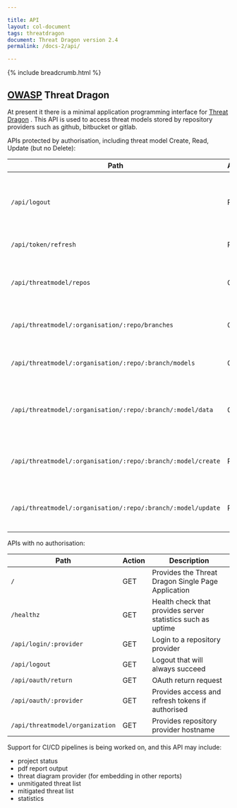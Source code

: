 ```yaml
---

title: API
layout: col-document
tags: threatdragon
document: Threat Dragon version 2.4
permalink: /docs-2/api/

---
```


{% include breadcrumb.html %}

## [OWASP](https://www.owasp.org) Threat Dragon

At present it there is a minimal application programming interface for
[Threat Dragon](http://owasp.org/www-project-threat-dragon) .
This API is used to access threat models stored by repository providers such as github, bitbucket or gitlab.

APIs protected by authorisation, including threat model Create, Read, Update (but no Delete):

| Path | Action | Description |
| ---- | ---- | ---- |
|      |      |      |
| `/api/logout` | POST | Logout from provider when already authorised |
| `/api/token/refresh` | POST | Refresh the access token |
| `/api/threatmodel/repos` | GET | List repositories for the authorised user |
| `/api/threatmodel/:organisation/:repo/branches` | GET | List branches for a given repository |
| `/api/threatmodel/:organisation/:repo/:branch/models` | GET | List models for a given branch and repository |
| `/api/threatmodel/:organisation/:repo/:branch/:model/data` | GET | Reads the threat model contents for a given model |
| `/api/threatmodel/:organisation/:repo/:branch/:model/create` | PUT | Create a new model in the branch and repository |
| `/api/threatmodel/:organisation/:repo/:branch/:model/update` | PUT | Update a model in the branch and repository |

APIs with no authorisation:

| Path | Action | Description |
| ---- | ---- | ---- |
| `/` | GET | Provides the Threat Dragon Single Page Application |
| `/healthz` | GET | Health check that provides server statistics such as uptime |
| `/api/login/:provider` | GET | Login to a repository provider|
| `/api/logout` | GET | Logout that will always succeed |
| `/api/oauth/return` | GET | OAuth return request |
| `/api/oauth/:provider` | GET | Provides access and refresh tokens if authorised |
| `/api/threatmodel/organization` | GET | Provides repository provider hostname |

Support for CI/CD pipelines is being worked on, and this API may include:

* project status
* pdf report output
* threat diagram provider (for embedding in other reports)
* unmitigated threat list
* mitigated threat list
* statistics
